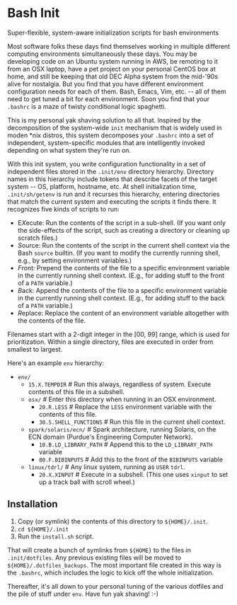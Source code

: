 # Bash Init
Super-flexible, system-aware initialization scripts for bash environments

Most software folks these days find themselves working in multiple different computing environments simultaneously these days.  You may be developing code on an Ubuntu system running in AWS, be remoting to it from an OSX laptop, have a pet project on your personal CentOS box at home, and still be keeping that old DEC Alpha system from the mid-'90s alive for nostalgia.  But you find that you have different environment configuration needs for each of them.  Bash, Emacs, Vim, etc. -- all of them need to get tuned a bit for each environment.  Soon you find that your `.bashrc` is a maze of twisty conditional logic spaghetti.

This is my personal yak shaving solution to all that.  Inspired by the decomposition of the system-wide `init` mechanism that is widely used in moden *nix distros, this system decomposes your `.bashrc` into a set of independent, system-specific modules that are intelligently invoked depending on what system they're run on.

With this init system, you write configuration functionality in a set of independent files stored in the `.init/env` directory hierarchy.  Directory names in this hierarchy include tokens that describe facets of the target system -- OS, platform, hostname, etc.  At shell initialization time, `.init/sh/getenv` is run and it recurses this hierarchy, entering directories that match the current system and executing the scripts it finds there. It recognizes five kinds of scripts to run:

  - E*X*ecute: Run the contents of the script in a sub-shell.  (If you want only the side-effects of the script, such as creating a directory or cleaning up scratch files.)
  - *S*ource: Run the contents of the script in the current shell context via the Bash `source` builtin.  (If you want to modify the currently running shell, e.g., by setting environment variables.)
  - *F*ront: Prepend the contents of the file to a specific environment variable in the currently running shell context.  (E.g., for adding stuff to the front of a `PATH` variable.)
  - *B*ack: Append the contents of the file to a specific environment variable in the currently running shell context.  (E.g., for adding stuff to the back of a `PATH` variable.)
  - *R*eplace: Replace the content of an environment variable altogether with the contents of the file.
  
Filenames start with a 2-digit integer in the [00, 99] range, which is used for prioritization.  Within a single directory, files are executed in order from smallest to largest.
  
  Here's an example `env` hierarchy:
  
  - `env/`
    - `15.X.TEMPDIR`  # Run this always, regardless of system.  Execute contents of this file in a subshell.
    - `osx/`  # Enter this directory when running in an OSX environment.
      - `20.R.LESS`  # Replace the `LESS` environment variable with the contents of this file.
      - `30.S.SHELL_FUNCTIONS`  # Run this file in the current shell context.
    - `spark/solaris/ecn/`  # Spark architecture, running Solaris, on the ECN domain (Purdue's Engineering Computer Network).
      - `10.B.LD_LIBRARY_PATH`  # Append this to the `LD_LIBRARY_PATH` variable
      - `80.F.BIBINPUTS`  # Add this to the front of the `BIBINPUTS` variable
    - `linux/tdrl/`  # Any linux system, running as `USER` `tdrl`.
      - `20.X.XINPUT`  # Execute in a subshell.  (This one uses `xinput` to set up a track ball with scroll wheel.)
      
## Installation

1. Copy (or symlink) the contents of this directory to `${HOME}/.init`.
1. `cd ${HOME}/.init`
1. Run the `install.sh` script.

That will create a bunch of symlinks from `${HOME}` to the files in `.init/dotfiles`.  Any previous existing files will be moved to `${HOME}/.dotfiles_backups`.  The most important file created in this way is the `.bashrc`, which includes the logic to kick off the whole initialization.

Thereafter, it's all down to your personal tuning of the various dotfiles and the pile of stuff under `env`.  Have fun yak shaving!  :-)
